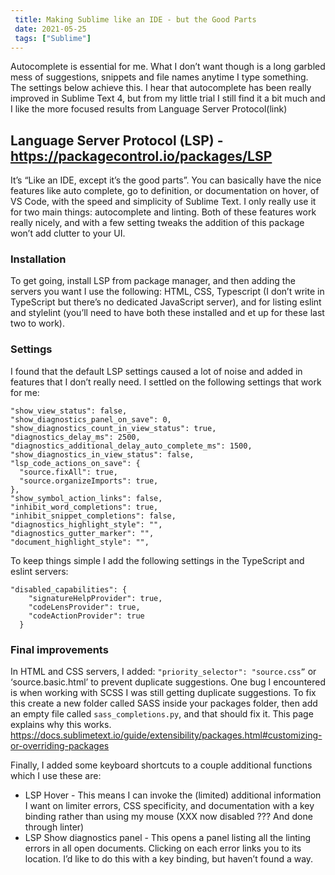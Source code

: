 ```yaml
---
 title: Making Sublime like an IDE - but the Good Parts
 date: 2021-05-25
 tags: ["Sublime"]
---
```


Autocomplete is essential for me. What I don’t want though is a long garbled mess of suggestions, snippets and file names anytime I type something. The settings below achieve this. I hear that autocomplete has been really improved in Sublime Text 4, but from my little trial I still find it a bit much and I like the more focused results from Language Server Protocol(link)

## Language Server Protocol (LSP) - https://packagecontrol.io/packages/LSP

It’s “Like an IDE, except it’s the good parts”. You can basically have the nice features like auto complete, go to definition, or documentation on hover, of VS Code, with the speed and simplicity of Sublime Text. I only really use it for two main things: autocomplete and linting. Both of these features work really nicely, and with a few setting tweaks the addition of this package won’t add clutter to your UI.

### Installation

To get going, install LSP from package manager, and then adding the servers you want I use the following: HTML, CSS, Typescript (I don’t write in TypeScript but there’s no dedicated JavaScript server), and for listing eslint and stylelint (you’ll need to have both these installed and et up for these last two to work).

### Settings

I found that the default LSP settings caused a lot of noise and added in features that I don’t really need. I settled on the following settings that work for me:

    "show_view_status": false,
    "show_diagnostics_panel_on_save": 0,
    "show_diagnostics_count_in_view_status": true,
    "diagnostics_delay_ms": 2500,
    "diagnostics_additional_delay_auto_complete_ms": 1500,
    "show_diagnostics_in_view_status": false,
    "lsp_code_actions_on_save": {
      "source.fixAll": true,
      "source.organizeImports": true,
    },
    "show_symbol_action_links": false,
    "inhibit_word_completions": true,
    "inhibit_snippet_completions": false,
    "diagnostics_highlight_style": "",
    "diagnostics_gutter_marker": "",
    "document_highlight_style": "",

To keep things simple I add the following settings in the TypeScript and eslint servers:

    "disabled_capabilities": {
        "signatureHelpProvider": true,
        "codeLensProvider": true,
        "codeActionProvider": true
      }

### Final improvements

In HTML and CSS servers, I added: `"priority_selector": "source.css”` or ‘source.basic.html’ to prevent duplicate suggestions. One bug I encountered is when working with SCSS I was still getting duplicate suggestions. To fix this create a new folder called SASS inside your packages folder, then add an empty file called `sass_completions.py`, and that should fix it. This page explains why this works. https://docs.sublimetext.io/guide/extensibility/packages.html#customizing-or-overriding-packages

Finally, I added some keyboard shortcuts to a couple additional functions which I use these are:

- LSP Hover - This means I can invoke the (limited) additional information I want on limiter errors, CSS specificity, and documentation with a key binding rather than using my mouse (XXX now disabled ??? And done through linter)
- LSP Show diagnostics panel - This opens a panel listing all the linting errors in all open documents. Clicking on each error links you to its location. I’d like to do this with a key binding, but haven’t found a way.
